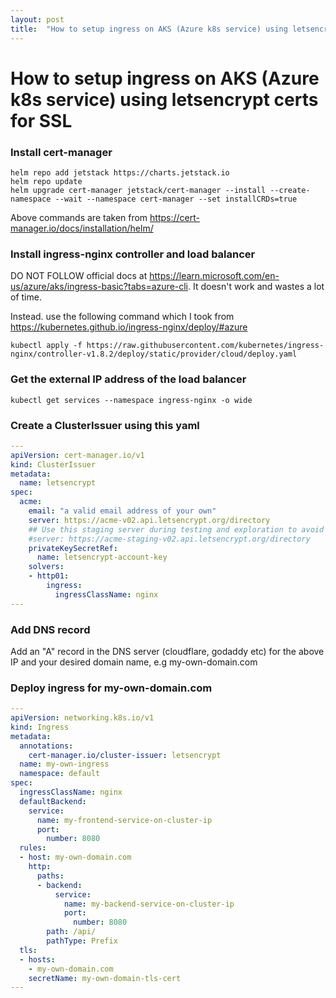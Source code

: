 ```yaml
---
layout: post
title:  "How to setup ingress on AKS (Azure k8s service) using letsencrypt certs for SSL"
---
```

# How to setup ingress on AKS (Azure k8s service) using letsencrypt certs for SSL

### Install cert-manager
```shell
helm repo add jetstack https://charts.jetstack.io
helm repo update
helm upgrade cert-manager jetstack/cert-manager --install --create-namespace --wait --namespace cert-manager --set installCRDs=true
```
Above commands are taken from https://cert-manager.io/docs/installation/helm/

### Install ingress-nginx controller and load balancer
DO NOT FOLLOW official docs at https://learn.microsoft.com/en-us/azure/aks/ingress-basic?tabs=azure-cli. It doesn't work and wastes a lot of time.

Instead. use the following command which I took from https://kubernetes.github.io/ingress-nginx/deploy/#azure

```shell
kubectl apply -f https://raw.githubusercontent.com/kubernetes/ingress-nginx/controller-v1.8.2/deploy/static/provider/cloud/deploy.yaml
```

### Get the external IP address of the load balancer
```shell
kubectl get services --namespace ingress-nginx -o wide
```

### Create a ClusterIssuer using this yaml
```yaml
---
apiVersion: cert-manager.io/v1
kind: ClusterIssuer
metadata:
  name: letsencrypt
spec:
  acme:
    email: "a valid email address of your own"
    server: https://acme-v02.api.letsencrypt.org/directory
    ## Use this staging server during testing and exploration to avoid rate limits
    #server: https://acme-staging-v02.api.letsencrypt.org/directory
    privateKeySecretRef:
      name: letsencrypt-account-key
    solvers:
    - http01:
        ingress:
          ingressClassName: nginx
---
```

### Add DNS record
Add an "A" record in the DNS server (cloudflare, godaddy etc) for the above IP and your desired domain name, e.g my-own-domain.com

### Deploy ingress for my-own-domain.com
```yaml
---
apiVersion: networking.k8s.io/v1
kind: Ingress
metadata:
  annotations:
    cert-manager.io/cluster-issuer: letsencrypt
  name: my-own-ingress
  namespace: default
spec:
  ingressClassName: nginx
  defaultBackend:
    service:
      name: my-frontend-service-on-cluster-ip
      port:
        number: 8080
  rules:
  - host: my-own-domain.com
    http:
      paths:
      - backend:
          service:
            name: my-backend-service-on-cluster-ip
            port:
              number: 8080
        path: /api/
        pathType: Prefix
  tls:
  - hosts:
    - my-own-domain.com
    secretName: my-own-domain-tls-cert
---
```